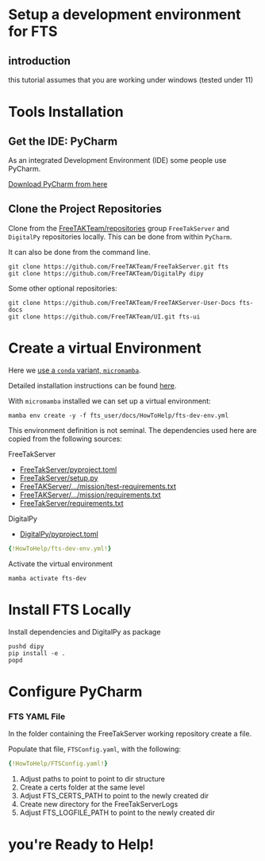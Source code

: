
# Setup a development environment for FTS
## introduction
this tutorial assumes that you are working under windows (tested under 11)

# Tools Installation

## Get the IDE: PyCharm
As an integrated Development Environment (IDE) some people use PyCharm.

[Download PyCharm from here](https://www.jetbrains.com/pycharm/)

## Clone the Project Repositories

Clone from the [FreeTAKTeam/repositories](https://github.com/orgs/FreeTAKTeam/repositories) group
`FreeTakServer` and `DigitalPy` repositories locally.
This can be done from within `PyCharm`. 

It can also be done from the command line.

```shell
git clone https://github.com/FreeTAKTeam/FreeTakServer.git fts
git clone https://github.com/FreeTAKTeam/DigitalPy dipy
```

Some other optional repositories:
```shell
git clone https://github.com/FreeTAKTeam/FreeTAKServer-User-Docs fts-docs
git clone https://github.com/FreeTAKTeam/UI.git fts-ui
```

# Create a virtual Environment

Here we [use a `conda` variant, `micromamba`](https://mamba.readthedocs.io/en/latest/user_guide/micromamba.html).

Detailed installation instructions can be found [here](https://mamba.readthedocs.io/en/latest/installation/micromamba-installation.html).

With `micromamba` installed we can set up a virtual environment:

```shell
mamba env create -y -f fts_user/docs/HowToHelp/fts-dev-env.yml
```

This environment definition is not seminal.
The dependencies used here are copied from the following sources:

FreeTakServer

* [FreeTakServer/pyproject.toml](https://github.com/FreeTAKTeam/FreeTakServer/pyproject.toml)
* [FreeTakServer/setup.py](https://github.com/FreeTAKTeam/FreeTakServer/setup.py)
* [FreeTAKServer/.../mission/test-requirements.txt](https://github.com/FreeTAKTeam/FreeTakServer/FreeTAKServer/components/extended/mission/test-requirements.txt)
* [FreeTAKServer/.../mission/requirements.txt](https://github.com/FreeTAKTeam/FreeTakServer/FreeTAKServer/components/extended/mission/requirements.txt)
* [FreeTakServer/requirements.txt](https://github.com/FreeTAKTeam/FreeTakServer/requirements.txt)

DigitalPy

* [DigitalPy/pyproject.toml](https://github.com/FreeTAKTeam/DigitalPy/pyproject.toml)

```yaml
{!HowToHelp/fts-dev-env.yml!}
```

Activate the virtual environment
```
mamba activate fts-dev
```
# Install FTS Locally

Install dependencies and DigitalPy as package
```
pushd dipy
pip install -e .
popd
```

# Configure PyCharm

### FTS YAML File
In the  folder containing the FreeTakServer working repository create a file. 
  
Populate that file, `FTSConfig.yaml`, with the following:
```yaml
{!HowToHelp/FTSConfig.yaml!}
```

1. Adjust paths to point to point to dir structure
2. Create a certs folder at the same level
3. Adjust FTS_CERTS_PATH to point to the newly created dir
4. Create new directory for the FreeTakServerLogs
5. Adjust FTS_LOGFILE_PATH to point to the newly created dir

# you're Ready to Help!


